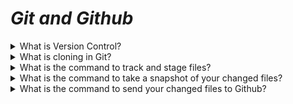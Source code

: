 # _Git and Github_

<details>
  <summary> What is Version Control? </summary>

  Version Control is a system that allows you to revisit various versions of a file or
  set of files by recording changes.
</details>

<details>
  <summary> What is cloning in Git?</summary>

  Cloning the file means you have copied all versions of all files for a project.
</details>

<details>
  <summary> What is the command to track and stage files?</summary>

 - Single file track: git add *filename*
 - All Files: $ git add *

  After these commands, files are tracked and staged for committing.
</details>

<details>
  <summary> What is the command to take a snapshot of your changed files?</summary>

Git creates a snapshot each time you save a changed verison of a project. 

Use command *git log* to view commited snapshots.
  
</details>

<details>
  <summary> What is the command to send your changed files to Github? </summary>

- Sending a single file: $ git commit -m “made change x,y,z”
- Sending all changes: $ git commit -a
  
</details>
